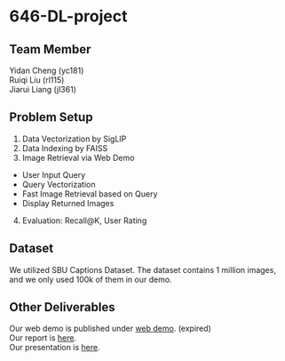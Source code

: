 # 646-DL-project
## Team Member
Yidan Cheng (yc181)\
Ruiqi Liu (rl115)\
Jiarui Liang (jl361)

## Problem Setup
1. Data Vectorization by SigLIP
2. Data Indexing by FAISS
3. Image Retrieval via Web Demo 
  - User Input Query
  - Query Vectorization
  - Fast Image Retrieval based on Query
  - Display Returned Images
4. Evaluation: Recall@K, User Rating

## Dataset
We utilized SBU Captions Dataset. The dataset contains 1 million images, and we only used 100k of them in our demo.

## Other Deliverables
Our web demo is published under [web demo](http://18.216.139.37/). (expired) \
Our report is [here](https://github.com/petrichorica/646-DL-project/blob/main/COMP646_project_report.pdf). \
Our presentation is [here](https://docs.google.com/presentation/d/1c5jWJ1gua8VyNHuiyqJ5xBjbNjVa8DPjJ5XEsJ2X_jA/edit?usp=sharing).
